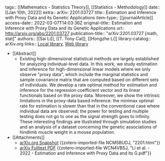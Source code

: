tags:: [[Mathematics - Statistics Theory]], [[Statistics - Methodology]]
date:: [[Jan 10th, 2022]]
extra:: arXiv: 2201.03727
title:: Estimation and Inference with Proxy Data and its Genetic Applications
item-type:: [[journalArticle]]
access-date:: 2022-03-07T14:03:36Z
original-title:: Estimation and Inference with Proxy Data and its Genetic Applications
url:: http://arxiv.org/abs/2201.03727
publication-title:: "arXiv:2201.03727 [math, stat]"
authors:: [[Sai Li]], [[T. Tony Cai]], [[Hongzhe Li]]
library-catalog:: arXiv.org
links:: [Local library](zotero://select/library/items/3UZ9JWK7), [Web library](https://www.zotero.org/users/6651916/items/3UZ9JWK7)

- [[Abstract]]
	- Existing high-dimensional statistical methods are largely established for analyzing individual-level data. In this work, we study estimation and inference for high-dimensional linear models where we only observe "proxy data", which include the marginal statistics and sample covariance matrix that are computed based on different sets of individuals. We develop a rate optimal method for estimation and inference for the regression coefficient vector and its linear functionals based on the proxy data. Moreover, we show the intrinsic limitations in the proxy-data based inference: the minimax optimal rate for estimation is slower than that in the conventional case where individual data are observed; the power for testing and multiple testing does not go to one as the signal strength goes to infinity. These interesting findings are illustrated through simulation studies and an analysis of a dataset concerning the genetic associations of hindlimb muscle weight in a mouse population.
- [[Attachments]]
	- [arXiv.org Snapshot](https://arxiv.org/abs/2201.03727) {{zotero-imported-file NCM5BUDJ, "2201.html"}}
	- [arXiv Fulltext PDF](https://arxiv.org/pdf/2201.03727.pdf) {{zotero-imported-file WCN4VBSJ, "Li et al. - 2022 - Estimation and Inference with Proxy Data and its G.pdf"}}